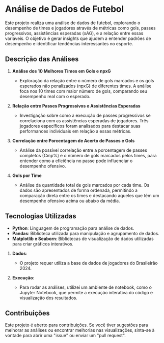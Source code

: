 # Análise de Dados de Futebol

Este projeto realiza uma análise de dados de futebol, explorando o desempenho de times e jogadores através de métricas como gols, passes progressivos, assistências esperadas (xAG), e a relação entre essas variáveis. O objetivo é gerar insights que ajudem a entender padrões de desempenho e identificar tendências interessantes no esporte.

## Descrição das Análises

1. **Análise dos 10 Melhores Times em Gols e npxG**
   - Exploração da relação entre o número de gols marcados e os gols esperados não penalizados (npxG) de diferentes times. A análise foca nos 10 times com maior número de gols, comparando seu desempenho real com o esperado.
   
2. **Relação entre Passes Progressivos e Assistências Esperadas**
   - Investigação sobre como a execução de passes progressivos se correlaciona com as assistências esperadas de jogadores. Três jogadores específicos foram analisados para destacar suas performances individuais em relação a essas métricas.

3. **Correlação entre Porcentagem de Acerto de Passes e Gols**
   - Análise da possível correlação entre a porcentagem de passes completos (Cmp%) e o número de gols marcados pelos times, para entender como a eficiência no passe pode influenciar o desempenho ofensivo.

4. **Gols por Time**
   - Análise da quantidade total de gols marcados por cada time. Os dados são apresentados de forma ordenada, permitindo a comparação direta entre os times e destacando aqueles que têm um desempenho ofensivo acima ou abaixo da média.

## Tecnologias Utilizadas

- **Python**: Linguagem de programação para análise de dados.
- **Pandas**: Biblioteca utilizada para manipulação e agrupamento de dados.
- **Matplotlib e Seaborn**: Bibliotecas de visualização de dados utilizadas para criar gráficos interativos.


1. **Dados**:
   - O projeto requer utiliza a base de dados de jogadores do Brasileirão 2024.

2. **Execução**:
   - Para rodar as análises, utilizei um ambiente de notebook, como o Jupyter Notebook, que permite a execução interativa do código e visualização dos resultados.

## Contribuições

Este projeto é aberto para contribuições. Se você tiver sugestões para melhorar as análises ou encontrar melhorias nas visualizações, sinta-se à vontade para abrir uma "issue" ou enviar um "pull request".


